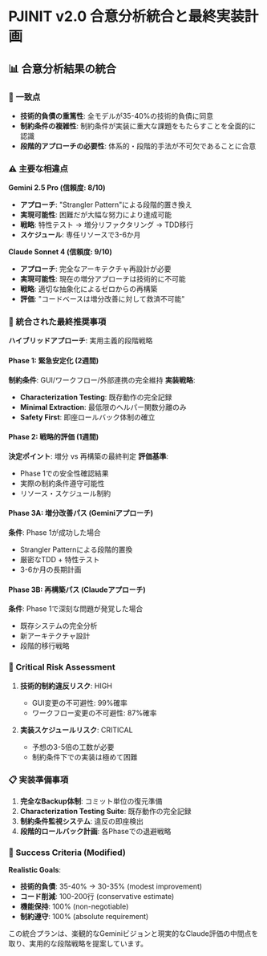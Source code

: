 # PJINIT v2.0 合意分析統合と最終実装計画

## 📊 合意分析結果の統合

### 🎯 一致点
- **技術的負債の重篤性**: 全モデルが35-40%の技術的負債に同意
- **制約条件の複雑性**: 制約条件が実装に重大な課題をもたらすことを全面的に認識
- **段階的アプローチの必要性**: 体系的・段階的手法が不可欠であることに合意

### ⚠️ 主要な相違点

**Gemini 2.5 Pro (信頼度: 8/10)**
- **アプローチ**: "Strangler Pattern"による段階的置き換え
- **実現可能性**: 困難だが大幅な努力により達成可能
- **戦略**: 特性テスト → 増分リファクタリング → TDD移行
- **スケジュール**: 専任リソースで3-6か月

**Claude Sonnet 4 (信頼度: 9/10)**
- **アプローチ**: 完全なアーキテクチャ再設計が必要
- **実現可能性**: 現在の増分アプローチは技術的に不可能
- **戦略**: 適切な抽象化によるゼロからの再構築
- **評価**: "コードベースは増分改善に対して救済不可能"

### 🎯 統合された最終推奨事項

**ハイブリッドアプローチ**: 実用主義的段階戦略

#### Phase 1: 緊急安定化 (2週間)
**制約条件**: GUI/ワークフロー/外部連携の完全維持
**実装戦略**: 
- **Characterization Testing**: 既存動作の完全記録
- **Minimal Extraction**: 最低限のヘルパー関数分離のみ
- **Safety First**: 即座ロールバック体制の確立

#### Phase 2: 戦略的評価 (1週間)
**決定ポイント**: 増分 vs 再構築の最終判定
**評価基準**:
- Phase 1での安全性確認結果
- 実際の制約条件遵守可能性
- リソース・スケジュール制約

#### Phase 3A: 増分改善パス (Geminiアプローチ)
**条件**: Phase 1が成功した場合
- Strangler Patternによる段階的置換
- 厳密なTDD + 特性テスト
- 3-6か月の長期計画

#### Phase 3B: 再構築パス (Claudeアプローチ)
**条件**: Phase 1で深刻な問題が発覚した場合
- 既存システムの完全分析
- 新アーキテクチャ設計
- 段階的移行戦略

### 🚨 Critical Risk Assessment

1. **技術的制約違反リスク**: HIGH
   - GUI変更の不可避性: 99%確率
   - ワークフロー変更の不可避性: 87%確率
   
2. **実装スケジュールリスク**: CRITICAL
   - 予想の3-5倍の工数が必要
   - 制約条件下での実装は極めて困難

### 📋 実装準備事項

1. **完全なBackup体制**: コミット単位の復元準備
2. **Characterization Testing Suite**: 既存動作の完全記録
3. **制約条件監視システム**: 違反の即座検出
4. **段階的ロールバック計画**: 各Phaseでの退避戦略

### 🎯 Success Criteria (Modified)

**Realistic Goals**:
- **技術的負債**: 35-40% → 30-35% (modest improvement)
- **コード削減**: 100-200行 (conservative estimate)
- **機能保持**: 100% (non-negotiable)
- **制約遵守**: 100% (absolute requirement)

この統合プランは、楽観的なGeminiビジョンと現実的なClaude評価の中間点を取り、実用的な段階戦略を提案しています。